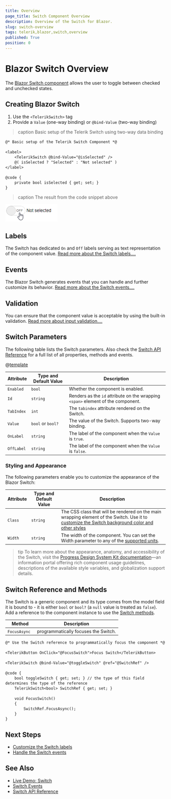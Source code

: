 ```yaml
---
title: Overview
page_title: Switch Component Overview
description: Overview of the Switch for Blazor.
slug: switch-overview
tags: telerik,blazor,switch,overview
published: True
position: 0
---
```


# Blazor Switch Overview

The <a href = "https://www.telerik.com/blazor-ui/switch" target="_blank">Blazor Switch component</a> allows the user to toggle between checked and unchecked states.

## Creating Blazor Switch

1. Use the `<TelerikSwitch>` tag
1. Provide a `Value` (one-way binding) or `@bind-Value` (two-way binding)


>caption Basic setup of the Telerik Switch using two-way data binding

````RAZOR
@* Basic setup of the Telerik Switch Component *@

<label>
    <TelerikSwitch @bind-Value="@isSelected" />
    @( isSelected ? "Selected" : "Not selected" )
</label>

@code {
    private bool isSelected { get; set; }
}
````

>caption The result from the code snippet above

![Telerik Switch Component](images/swtich-first-look.gif)

## Labels

The Switch has dedicated `On` and `Off` labels serving as text representation of the component value. [Read more about the Switch labels....](slug://switch-labels)

## Events

The Blazor Switch generates events that you can handle and further customize its behavior. [Read more about the Switch events....](slug://switch-events)

## Validation

You can ensure that the component value is acceptable by using the built-in validation. [Read more about input validation....](slug://common-features/input-validation) 

## Switch Parameters

The following table lists the Switch parameters. Also check the [Switch API Reference](/blazor-ui/api/Telerik.Blazor.Components.TelerikSwitch-1) for a full list of all properties, methods and events.

@[template](/_contentTemplates/common/parameters-table-styles.md#table-layout)

| Attribute | Type and Default Value | Description |
|----------|----------|----------|
| `Enabled` | `bool` | Whether the component is enabled.
| `Id` | `string` | Renders as the `id` attribute on the wrapping `<span>` element of the component.
| `TabIndex` | `int` | The `tabindex` attribute rendered on the Switch.
| `Value` | `bool` or `bool?`| The value of the Switch. Supports two-way binding.
| `OnLabel` | `string` | The label of the component when the `Value` is `true`.
| `OffLabel` | `string` | The label of the component when the `Value` is `false`.

### Styling and Appearance

The following parameters enable you to customize the appearance of the Blazor Switch:

| Attribute | Type and Default Value | Description |
|----------|----------|----------|
| `Class` | `string` | The CSS class that will be rendered on the main wrapping element of the Switch. Use it to [customize the Switch background color and other styles](slug://switch-kb-change-background-color)
| `Width` | `string` | The width of the component. You can set the Width parameter to any of the [supported units](slug://common-features/dimensions).

>tip To learn more about the appearance, anatomy, and accessibility of the Switch, visit the [Progress Design System Kit documentation](https://www.telerik.com/design-system/docs/components/switch/)—an information portal offering rich component usage guidelines, descriptions of the available style variables, and globalization support details.

## Switch Reference and Methods

The Switch is a generic component and its type comes from the model field it is bound to - it is either `bool` or `bool?` (a `null` value is treated as `false`). Add a reference to the component instance to use the [Switch methods](/blazor-ui/api/Telerik.Blazor.Components.TelerikSwitch-1#methods).

| Method | Description |
| --- | --- |
| `FocusAsync ` | programmatically focuses the Switch.

````RAZOR
@* Use the Switch reference to programmatically focus the component *@

<TelerikButton OnClick="@FocusSwitch">Focus Switch</TelerikButton>

<TelerikSwitch @bind-Value="@toggleSwitch" @ref="@SwitchRef" />

@code {
    bool toggleSwitch { get; set; } // the type of this field determines the type of the reference
    TelerikSwitch<bool> SwitchRef { get; set; }

    void FocusSwitch()
    {
        SwitchRef.FocusAsync();
    }
}
````

## Next Steps

* [Customize the Switch labels](slug://switch-labels)
* [Handle the Switch events](slug://switch-events)

## See Also
* [Live Demo: Switch](https://demos.telerik.com/blazor-ui/switch/overview)
* [Switch Events](slug://switch-events)
* [Switch API Reference](/blazor-ui/api/Telerik.Blazor.Components.TelerikSwitch-1)
